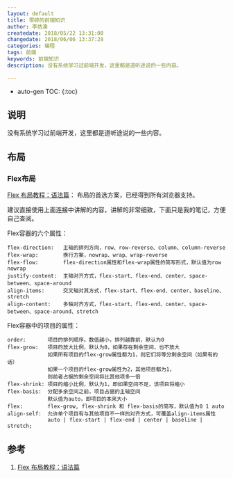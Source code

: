 ```yaml
---
layout: default
title: 零碎的前端知识
author: 李佶澳
createdate: 2018/05/22 13:31:00
changedate: 2018/06/06 13:37:28
categories: 编程
tags: 前端
keywords: 前端知识
description: 没有系统学习过前端开发，这里都是道听途说的一些内容。

---
```


* auto-gen TOC:
{:toc}

## 说明

没有系统学习过前端开发，这里都是道听途说的一些内容。

## 布局

### Flex布局

[Flex 布局教程：语法篇][1]： 布局的首选方案，已经得到所有浏览器支持。

建议直接使用上面连接中讲解的内容，讲解的非常细致，下面只是我的笔记，方便自己查阅。

Flex容器的六个属性：

	flex-direction:   主轴的排列方向，row、row-reverse、column、column-reverse
	flex-wrap:        换行方案，nowrap、wrap、wrap-reverse
	flex-flow:        flex-direction属性和flex-wrap属性的简写形式，默认值为row nowrap
	justify-content:  主轴对齐方式，flex-start、flex-end、center、space-between、space-around
	align-items:      交叉轴对其方式，flex-start、flex-end、center、baseline、stretch
	align-content:    多轴对齐方式，flex-start、flex-end、center、space-between、space-around、stretch

Flex容器中的项目的属性：

	order:       项目的排列顺序。数值越小，排列越靠前，默认为0
	flex-grow:   项目的放大比例，默认为0，如果存在剩余空间，也不放大
	             如果所有项目的flex-grow属性都为1，则它们将等分剩余空间（如果有的话）
	             如果一个项目的flex-grow属性为2，其他项目都为1，
	             则前者占据的剩余空间将比其他项多一倍
	flex-shrink: 项目的缩小比例，默认为1，即如果空间不足，该项目将缩小
	flex-basis:  分配多余空间之前，项目占据的主轴空间
	             默认值为auto，即项目的本来大小
	flex:        flex-grow, flex-shrink 和 flex-basis的简写，默认值为0 1 auto
	align-self:  允许单个项目有与其他项目不一样的对齐方式，可覆盖align-items属性
	             auto | flex-start | flex-end | center | baseline | stretch;

## 参考

1. [Flex 布局教程：语法篇][1]

[1]: http://www.ruanyifeng.com/blog/2015/07/flex-grammar.html  "Flex 布局教程：语法篇"
